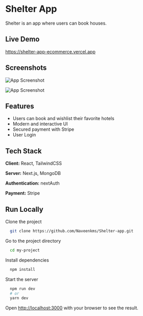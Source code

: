 # Shelter App

Shelter is an app where users can book houses.

## Live Demo

https://shelter-app-ecommerce.vercel.app


## Screenshots

![App Screenshot](https://i.postimg.cc/cHD6Q0Py/shelter-ss.png)

![App Screenshot](https://naveenkms.github.io/my-portfolio/assets/project-img/shelter-app.png)

## Features

- Users can book and wishlist their favorite hotels
- Modern and interactive UI
- Secured payment with Stripe
- User Login


## Tech Stack

**Client:** React, TailwindCSS

**Server:** Next.js, MongoDB

**Authentication:** nextAuth

**Payment:** Stripe

## Run Locally

Clone the project

```bash
  git clone https://github.com/Naveenkms/Shelter-app.git
```

Go to the project directory

```bash
  cd my-project
```

Install dependencies

```bash
  npm install
```

Start the server

```bash
  npm run dev
  # or
  yarn dev
```

Open [http://localhost:3000](http://localhost:3000) with your browser to see the result.



